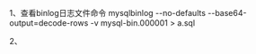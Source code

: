 1、查看binlog日志文件命令
mysqlbinlog --no-defaults --base64-output=decode-rows -v mysql-bin.000001 > a.sql

2、
